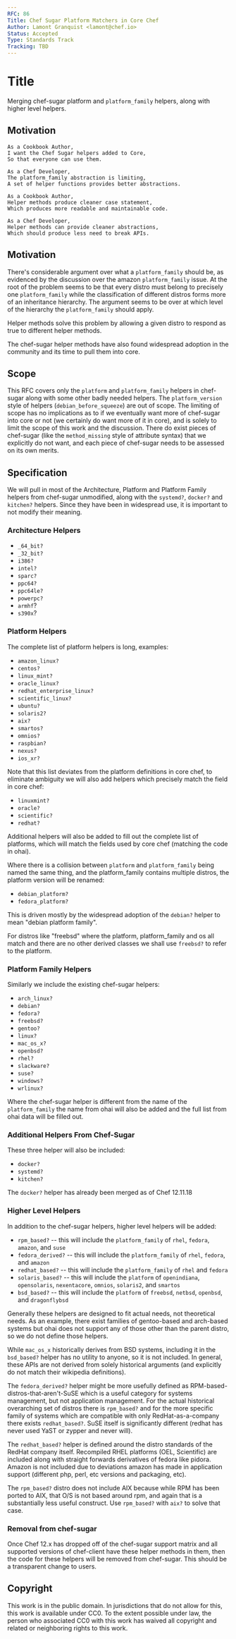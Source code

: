 ```yaml
---
RFC: 86
Title: Chef Sugar Platform Matchers in Core Chef
Author: Lamont Granquist <lamont@chef.io>
Status: Accepted
Type: Standards Track
Tracking: TBD
---
```


# Title

Merging chef-sugar platform and `platform_family` helpers, along with higher level helpers.

## Motivation

    As a Cookbook Author,
    I want the Chef Sugar helpers added to Core,
    So that everyone can use them.

    As a Chef Developer,
    The platform_family abstraction is limiting,
    A set of helper functions provides better abstractions.

    As a Cookbook Author,
    Helper methods produce cleaner case statement,
    Which produces more readable and maintainable code.

    As a Chef Developer,
    Helper methods can provide cleaner abstractions,
    Which should produce less need to break APIs.

## Motivation

There's considerable argument over what a `platform_family` should be, as evidenced by the
discussion over the amazon `platform_family` issue.  At the root of the problem seems to be
that every distro must belong to precisely one `platform_family` while the classification of
different distros forms more of an inheritance hierarchy.  The argument seems to be over at
which level of the hierarchy the `platform_family` should apply.

Helper methods solve this problem by allowing a given distro to respond as true to different
helper methods.

The chef-sugar helper methods have also found widespread adoption in the community and its
time to pull them into core.

## Scope

This RFC covers only the `platform` and `platform_family` helpers in chef-sugar along with
some other badly needed helpers.  The `platform_version` style of helpers (`debian_before_squeeze`)
are out of scope.  The limiting of scope has no implications as to if we eventually want more
of chef-sugar into core or not (we certainly do want more of it in core), and is solely to limit
the scope of this work and the discussion.  There do exist pieces of chef-sugar (like the
`method_missing` style of attribute syntax) that we explicitly do not want, and each piece of
chef-sugar needs to be assessed on its own merits.

## Specification

We will pull in most of the Architecture, Platform and Platform Family helpers from chef-sugar
unmodified, along with the `systemd?`, `docker?` and `kitchen?` helpers.  Since they have been
in widespread use, it is important to not modify their meaning.

### Architecture Helpers

* `_64_bit?`
* `_32_bit?`
* `i386?`
* `intel?`
* `sparc?`
* `ppc64?`
* `ppc64le?`
* `powerpc?`
* `armhf`?
* `s390x`?

### Platform Helpers

The complete list of platform helpers is long, examples:

* `amazon_linux?`
* `centos?`
* `linux_mint?`
* `oracle_linux?`
* `redhat_enterprise_linux?`
* `scientific_linux?`
* `ubuntu?`
* `solaris2?`
* `aix?`
* `smartos?`
* `omnios?`
* `raspbian?`
* `nexus?`
* `ios_xr?`

Note that this list deviates from the platform definitions in core chef, to eliminate ambiguity we will also
add helpers which precisely match the field in core chef:

* `linuxmint?`
* `oracle?`
* `scientific?`
* `redhat?`

Additional helpers will also be added to fill out the complete list of platforms, which will match the fields
used by core chef (matching the code in ohai).

Where there is a collision between `platform` and `platform_family` being named the same thing, and the platform_family
contains multiple distros, the platform version will be renamed:

* `debian_platform?`
* `fedora_platform?`

This is driven mostly by the widespread adoption of the `debian?` helper to mean "debian platform family".

For distros like "freebsd" where the platform, platform_family and os all match and there are no other derived classes
we shall use `freebsd?` to refer to the platform.

### Platform Family Helpers

Similarly we include the existing chef-sugar helpers:

* `arch_linux?`
* `debian?`
* `fedora?`
* `freebsd?`
* `gentoo?`
* `linux?`
* `mac_os_x?`
* `openbsd?`
* `rhel?`
* `slackware?`
* `suse?`
* `windows?`
* `wrlinux?`

Where the chef-sugar helper is different from the name of the `platform_family` the name from ohai will also be added and
the full list from ohai data will be filled out.

### Additional Helpers From Chef-Sugar

These three helper will also be included:

* `docker?`
* `systemd?`
* `kitchen?`

The `docker?` helper has already been merged as of Chef 12.11.18

### Higher Level Helpers

In addition to the chef-sugar helpers, higher level helpers will be added:

* `rpm_based?` -- this will include the `platform_family` of `rhel`, `fedora`, `amazon`, and `suse`
* `fedora_derived?` -- this will include the `platform_family` of `rhel`, `fedora`, and `amazon`
* `redhat_based?` -- this will include the `platform_family` of `rhel` and `fedora`
* `solaris_based?` -- this will include the `platform` of `openindiana`, `opensolaris`, `nexentacore`, `omnios`, `solaris2`, and `smartos`
* `bsd_based?` -- this will include the `platform` of `freebsd`, `netbsd`, `openbsd`, and `dragonflybsd`

Generally these helpers are designed to fit actual needs, not theoretical needs.  As an example, there exist families of gentoo-based and
arch-based systems but ohai does not support any of those other than the parent distro, so we do not define those helpers.

While `mac_os_x` historically derives from BSD systems, including it in the `bsd_based?` helper has no utility to anyone, so it is not
included.  In general, these APIs are not derived from solely historical arguments (and explicitly do not match their wikipedia definitions).

The `fedora_derived?` helper might be more usefully defined as RPM-based-distros-that-aren't-SuSE which is a useful category for systems
management, but not application management.  For the actual historical overarching set of distros there is `rpm_based?` and for the more
specific family of systems which are compatible with only RedHat-as-a-company there exists `redhat_based?`.  SuSE itself is significantly
different (redhat has never used YaST or zypper and never will).

The `redhat_based?` helper is defined around the distro standards of the RedHat company itself.  Recompiled RHEL platforms (OEL, Scientific)
are included along with straight forwards derivatives of fedora like pidora.  Amazon is not included due to deviations amazon has made in
application support (different php, perl, etc versions and packaging, etc).

The `rpm_based?` distro does not include AIX because while RPM has been ported to AIX, that O/S is not based around rpm, and again that is
a substantially less useful construct.  Use `rpm_based?` with `aix?` to solve that case.

### Removal from chef-sugar

Once Chef 12.x has dropped off of the chef-sugar support matrix and all supported versions of chef-client have these helper methods in
them, then the code for these helpers will be removed from chef-sugar.  This should be a transparent change to users.

## Copyright

This work is in the public domain. In jurisdictions that do not allow for this,
this work is available under CC0. To the extent possible under law, the person
who associated CC0 with this work has waived all copyright and related or
neighboring rights to this work.
